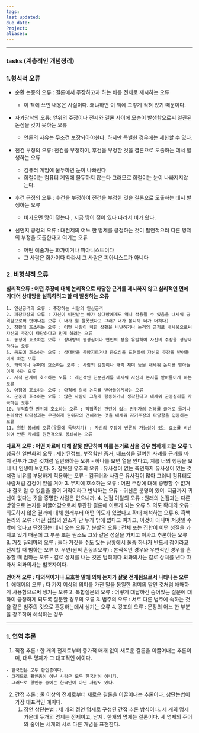 ```yaml
---
tags: 
last updated: 
due date: 
Project: 
aliases:
---
```

--- 
### tasks (계층적인 개념정리)

### 1.형식적 오류
- 순환 논증의 오류 : 결론에서 주장하고자 하는 바를 전제로 제시하는 오류
	- 이 책에 쓰인 내용은 사실이다. 왜냐하면 이 책에 그렇게 적혀 있기 때문이다.
	
- 자가당착의 오류: 앞위의 주장이나 전제와 결론 사이에 모순이 발생함으로써 일관된 논점을 갖지 못하는 오류
	- 언론의 자유는 무조건 보장되아야한다. 하지만 특별한 경우에는 제한할 수 있다.
	
- 전건 부정의 오류: 전건을 부정하여, 후건을 부정한 것을 결론으로 도출하는 데서 발생하는 오류 
	- 컴퓨터 게임에 물두하면 눈이 나빠진다
	- 희철이는 컴퓨터 게임에 물두하지 않는다 그러므로 희철이는 눈이 나빠지지않는다.

- 후건 근정의 오류 : 후건을 부정하여 전건을 부정한 것을 결론으로 도출하는 데서 발생하는 오류
	- 비가오면 땅이 젖는다 , 지금 땅이 젖어 있다 따라서 비가 왔다.

- 선언지 긍정의 오류 : 대전제의 어느 한 명제를 긍정하는 것이 필연적으러 다른 명제의 부정을 도출한다고 여기는 오류
	- 어떤 예술가는 화가이거나 피아니스트이다
	- 그 사람은 화가이다 다라서 그 사람은 피아니스트가 아니다

### 2. 비형식적 오류

**심리적오류 : 어떤 주장에 대해 논리적으로 타당한 근거를 제시하지 않고 심리적인 면에 기대어 상대방을 설득하려고 할 때 발생하는 오류**

	1. 인신공격의 오류 : 주장하는 사람의 인신공격
	2. 피장파장의 오류 : 자신이 비판받는 바가 상대방에게도 역시 적용될 수 있음을 내세워 공격함으로써 벗어나는 오류 ( 내가 뭘 잘못했다고 그래? 내가 볼니까 너가 더하다)
	3. 정황에 호소하는 오류 : 어떤 사람이 처한 상황을 비난하거나 논리의 근거로 내세움으로써 자신의 주장이 타당하다고 믿게 하려는 오류
	4. 동정에 호소하는 오류 : 상대방의 동정심이나 연민의 정을 유발하여 자신의 주장을 정당와하려는 오류
	5. 공포에 호소하는 오류 : 상대방을 윽방지르거나 증오심을 표현하여 자신의 주장을 받아들이게 하는 오류
	6. 쾌락이나 유머에 호소하는 오류 : 사람의 감정이나 쾌락 재미 등을 내세워 논지를 받아들이게 하는 오류
	7. 사적 관계에 호소하는 오류 : 개인적인 친분관계를 내세워 자신의 논지를 받아들이게 하는 오류
	8. 아첨에 호소하는 오류 : 아첨에 의해 논지를 받아들이게하는 오류
	9. 군중에 호소하는 오류 : 많은 사람이 그렇게 행동하거나 생각한다고 내세워 군중심리를 자극하는 오류'
	10. 부적합한 권위에 호소하는 오류 : 직접족인 관련이 없는 권위자의 견해를 글거로 들거나 논리적인 타다성과는 무관하게 권위자의 견해라는 것을 내세워 자기주장의 타당함을 입증하는 오류
	11. 원천 봉쇄의 오류(우물에 독약치기) : 자신의 주장에 반론의 가능성이 있는 요소를 비난하여 반론 자체를 원천적으로 봉쇄하는 오류

**자료적 오류 : 어떤 자료에 대해 잘못 판단하여 이를 논거로 삼을 경우 범하게 되는 오류**
	1. 성급한 일반화의 오류 : 제한된정보, 부적합한 증거, 대표성을 결여한 사례를 근거를 마치 전부가 그런 것처럼 일반화하는 오류
		- 하나를 보면 열을 안다고, 지름 너의 행동을 보니 니 인생이 보인다.
	2. 잘못된 유추의 오류 : 유사성이 없는 측면까지 유사성이 있는 것처럼 비유를 부당하게 적용하는 오류
		- 컴퓨터와 사람은 유사점이 많아 그러니 컴퓨터도 사람처럼 감정이 있을 거야
	3. 무지에 호소하는 오류 : 어떤 주장에 대해 증명할 수 없거나 결코 알 수 없음을 들어 거직이라고 반박하는 오류
		- 귀신은 분명이 있어. 지금까지 귀신이 없다는 것을 증명한 사람은 없으니까.
	4. 논점 이탈의 오류 : 원래의 논점과는 다른 방향으로 논지를 이끌어감으로써 무관한 결론에 이르게 되는 오류
	5. 의도 확대의 오류 : 의도하지 않은 결과에 대해 원래부터 어떤 의도가 있었다고 확대 해석하는 오류
	6. 흑백논리의 오류 : 어떤 집합의 원소가 단 두개 밖에 없다고 여기고, 이것이 아니며 저것일 수 밖에 없다고 단정짓는 데서 오는 오류 
	7. 분할의 오류 : 전체 또는 집합이 어떤 성질을 가지고 있기 때문에 그 부분 또는 원소도 그와 같은 성질을 가지고 이싸고 추론하는 오류
	8. 거짓 딜레마의 오류 : 둘다 거짓을 수도 있는 상황에서 둘중 하나가 반드시 참이라고 전제할 때 범하는 오류
	9. 우연(원칙 혼동의오류) : 본직적인 경우와 우연적인 경우를 혼동할 때 범하는 오류
		- 칼로 상처를 내는 것은 범죄이다 외과의사는 칼로 상처를 낸다 따라서 외과의사는 범조자이다.
		
**언어적 오류 : 다의적이거나 모호한 말에 의해 논지가 잘못 전개됨으로서 나타나는 오류**
	1. 애매어의 오류 : 다 가지 이상의 의미를 가진 말을 동일한 의미의 말인 것처럼 애매하게 사용함으로써 생기는 오류
	2. 복합질문의 오류 : 어떻게 대답하건 숨어있는 질문에 대하여 긍정하게 되도록 질문할 경우의 오류
	3. 범주의 오류 : 서로 다른 범주에 속하는 것을 같은 범주의 것으로 혼동하는데서 생기는 오류 
	4. 강조의 오류 : 문장의 어느 한 부분을 강조하여 해석하는 경우
	
---

### 1. 연역 추론 

1. 직접 추론 : 한 개의 전제로부터 중가적 매개 없이 새로운 결론을 이끌어내는 추론이며, 대우 명제가 그 대표적인 예이다.

```
- 한국인은 모두 황인종이다.
- 그러므로 황인종이 아닌 사람은 모두 한국인이 아니다.
- 그러므로 황인종 중에는 한국인이 아닌 사람도 있다.
```

2. 간접 추론 : 둘 이상의 전제로부터 새로운 결론을 이끌어내는 추론이다. 삼단논법이 가장 대표적인 예이다.
	1. 정언 삼단논법 : 세 개의 정언 명제로 구성된 간접 추론 방식이다. 세 개의 명제 가운데 두개의 명제는 전제이고, 남지 . 한개의 명제는 결론이다. 세 명제의 주어와 술어는 세개의 서로 다른 개념을 표현한다.




